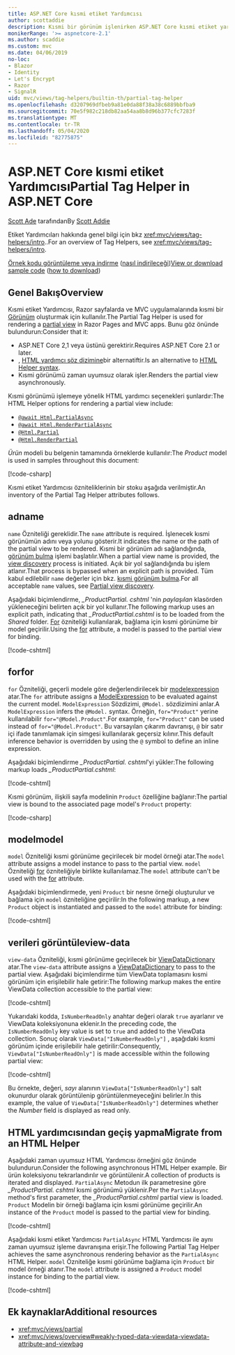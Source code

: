 ```yaml
---
title: ASP.NET Core kısmi etiket Yardımcısı
author: scottaddie
description: Kısmi bir görünüm işlenirken ASP.NET Core kısmi etiket yardımcısını ve onun özniteliklerinin her birinin rolünü bulur.
monikerRange: '>= aspnetcore-2.1'
ms.author: scaddie
ms.custom: mvc
ms.date: 04/06/2019
no-loc:
- Blazor
- Identity
- Let's Encrypt
- Razor
- SignalR
uid: mvc/views/tag-helpers/builtin-th/partial-tag-helper
ms.openlocfilehash: d3207969dfbeb9a81e0da88f38a38c6889bbfba9
ms.sourcegitcommit: 70e5f982c218db82aa54aa8b8d96b377cfc7283f
ms.translationtype: MT
ms.contentlocale: tr-TR
ms.lasthandoff: 05/04/2020
ms.locfileid: "82775875"
---
```

# <a name="partial-tag-helper-in-aspnet-core"></a><span data-ttu-id="4ca74-103">ASP.NET Core kısmi etiket Yardımcısı</span><span class="sxs-lookup"><span data-stu-id="4ca74-103">Partial Tag Helper in ASP.NET Core</span></span>

<span data-ttu-id="4ca74-104">[Scott Ade](https://github.com/scottaddie) tarafından</span><span class="sxs-lookup"><span data-stu-id="4ca74-104">By [Scott Addie](https://github.com/scottaddie)</span></span>

<span data-ttu-id="4ca74-105">Etiket Yardımcıları hakkında genel bilgi için bkz <xref:mvc/views/tag-helpers/intro>..</span><span class="sxs-lookup"><span data-stu-id="4ca74-105">For an overview of Tag Helpers, see <xref:mvc/views/tag-helpers/intro>.</span></span>

<span data-ttu-id="4ca74-106">[Örnek kodu görüntüleme veya indirme](https://github.com/dotnet/AspNetCore.Docs/tree/master/aspnetcore/mvc/views/tag-helpers/built-in/samples) ([nasıl indirileceği](xref:index#how-to-download-a-sample))</span><span class="sxs-lookup"><span data-stu-id="4ca74-106">[View or download sample code](https://github.com/dotnet/AspNetCore.Docs/tree/master/aspnetcore/mvc/views/tag-helpers/built-in/samples) ([how to download](xref:index#how-to-download-a-sample))</span></span>

## <a name="overview"></a><span data-ttu-id="4ca74-107">Genel Bakış</span><span class="sxs-lookup"><span data-stu-id="4ca74-107">Overview</span></span>

<span data-ttu-id="4ca74-108">Kısmi etiket Yardımcısı, Razor sayfalarda ve MVC uygulamalarında kısmi bir [Görünüm](xref:mvc/views/partial) oluşturmak için kullanılır.</span><span class="sxs-lookup"><span data-stu-id="4ca74-108">The Partial Tag Helper is used for rendering a [partial view](xref:mvc/views/partial) in Razor Pages and MVC apps.</span></span> <span data-ttu-id="4ca74-109">Bunu göz önünde bulundurun:</span><span class="sxs-lookup"><span data-stu-id="4ca74-109">Consider that it:</span></span>

* <span data-ttu-id="4ca74-110">ASP.NET Core 2,1 veya üstünü gerektirir.</span><span class="sxs-lookup"><span data-stu-id="4ca74-110">Requires ASP.NET Core 2.1 or later.</span></span>
* <span data-ttu-id="4ca74-111">, [HTML yardımcı söz dizimine](xref:mvc/views/partial#reference-a-partial-view)bir alternatiftir.</span><span class="sxs-lookup"><span data-stu-id="4ca74-111">Is an alternative to [HTML Helper syntax](xref:mvc/views/partial#reference-a-partial-view).</span></span>
* <span data-ttu-id="4ca74-112">Kısmi görünümü zaman uyumsuz olarak işler.</span><span class="sxs-lookup"><span data-stu-id="4ca74-112">Renders the partial view asynchronously.</span></span>

<span data-ttu-id="4ca74-113">Kısmi görünümü işlemeye yönelik HTML yardımcı seçenekleri şunlardır:</span><span class="sxs-lookup"><span data-stu-id="4ca74-113">The HTML Helper options for rendering a partial view include:</span></span>

* [`@await Html.PartialAsync`](/dotnet/api/microsoft.aspnetcore.mvc.rendering.htmlhelperpartialextensions.partialasync)
* [`@await Html.RenderPartialAsync`](/dotnet/api/microsoft.aspnetcore.mvc.rendering.htmlhelperpartialextensions.renderpartialasync)
* [`@Html.Partial`](/dotnet/api/microsoft.aspnetcore.mvc.rendering.htmlhelperpartialextensions.partial)
* [`@Html.RenderPartial`](/dotnet/api/microsoft.aspnetcore.mvc.rendering.htmlhelperpartialextensions.renderpartial)

<span data-ttu-id="4ca74-114">*Ürün* modeli bu belgenin tamamında örneklerde kullanılır:</span><span class="sxs-lookup"><span data-stu-id="4ca74-114">The *Product* model is used in samples throughout this document:</span></span>

[!code-csharp[](samples/TagHelpersBuiltIn/Models/Product.cs)]

<span data-ttu-id="4ca74-115">Kısmi etiket Yardımcısı özniteliklerinin bir stoku aşağıda verilmiştir.</span><span class="sxs-lookup"><span data-stu-id="4ca74-115">An inventory of the Partial Tag Helper attributes follows.</span></span>

## <a name="name"></a><span data-ttu-id="4ca74-116">ad</span><span class="sxs-lookup"><span data-stu-id="4ca74-116">name</span></span>

<span data-ttu-id="4ca74-117">`name` Özniteliği gereklidir.</span><span class="sxs-lookup"><span data-stu-id="4ca74-117">The `name` attribute is required.</span></span> <span data-ttu-id="4ca74-118">İşlenecek kısmi görünümün adını veya yolunu gösterir.</span><span class="sxs-lookup"><span data-stu-id="4ca74-118">It indicates the name or the path of the partial view to be rendered.</span></span> <span data-ttu-id="4ca74-119">Kısmi bir görünüm adı sağlandığında, [görünüm bulma](xref:mvc/views/overview#view-discovery) işlemi başlatılır.</span><span class="sxs-lookup"><span data-stu-id="4ca74-119">When a partial view name is provided, the [view discovery](xref:mvc/views/overview#view-discovery) process is initiated.</span></span> <span data-ttu-id="4ca74-120">Açık bir yol sağlandığında bu işlem atlanır.</span><span class="sxs-lookup"><span data-stu-id="4ca74-120">That process is bypassed when an explicit path is provided.</span></span> <span data-ttu-id="4ca74-121">Tüm kabul edilebilir `name` değerler için bkz. [kısmi görünüm bulma](xref:mvc/views/partial#partial-view-discovery).</span><span class="sxs-lookup"><span data-stu-id="4ca74-121">For all acceptable `name` values, see [Partial view discovery](xref:mvc/views/partial#partial-view-discovery).</span></span>

<span data-ttu-id="4ca74-122">Aşağıdaki biçimlendirme, *_ProductPartial. cshtml* 'nin *paylaşılan* klasörden yükleneceğini belirten açık bir yol kullanır.</span><span class="sxs-lookup"><span data-stu-id="4ca74-122">The following markup uses an explicit path, indicating that *_ProductPartial.cshtml* is to be loaded from the *Shared* folder.</span></span> <span data-ttu-id="4ca74-123">[For](#for) özniteliği kullanılarak, bağlama için kısmi görünüme bir model geçirilir.</span><span class="sxs-lookup"><span data-stu-id="4ca74-123">Using the [for](#for) attribute, a model is passed to the partial view for binding.</span></span>

[!code-cshtml[](samples/TagHelpersBuiltIn/Pages/Product.cshtml?name=snippet_Name)]

## <a name="for"></a><span data-ttu-id="4ca74-124">for</span><span class="sxs-lookup"><span data-stu-id="4ca74-124">for</span></span>

<span data-ttu-id="4ca74-125">`for` Özniteliği, geçerli modele göre değerlendirilecek bir [modelexpression](/dotnet/api/microsoft.aspnetcore.mvc.viewfeatures.modelexpression) atar.</span><span class="sxs-lookup"><span data-stu-id="4ca74-125">The `for` attribute assigns a [ModelExpression](/dotnet/api/microsoft.aspnetcore.mvc.viewfeatures.modelexpression) to be evaluated against the current model.</span></span> <span data-ttu-id="4ca74-126">`ModelExpression` Sözdizimi, `@Model.` sözdizimini anlar.</span><span class="sxs-lookup"><span data-stu-id="4ca74-126">A `ModelExpression` infers the `@Model.` syntax.</span></span> <span data-ttu-id="4ca74-127">Örneğin, `for="Product"` yerine kullanılabilir `for="@Model.Product"`.</span><span class="sxs-lookup"><span data-stu-id="4ca74-127">For example, `for="Product"` can be used instead of `for="@Model.Product"`.</span></span> <span data-ttu-id="4ca74-128">Bu varsayılan çıkarım davranışı, `@` bir satır içi ifade tanımlamak için simgesi kullanılarak geçersiz kılınır.</span><span class="sxs-lookup"><span data-stu-id="4ca74-128">This default inference behavior is overridden by using the `@` symbol to define an inline expression.</span></span>

<span data-ttu-id="4ca74-129">Aşağıdaki biçimlendirme *_ProductPartial. cshtml*'yi yükler:</span><span class="sxs-lookup"><span data-stu-id="4ca74-129">The following markup loads *_ProductPartial.cshtml*:</span></span>

[!code-cshtml[](samples/TagHelpersBuiltIn/Pages/Product.cshtml?name=snippet_For)]

<span data-ttu-id="4ca74-130">Kısmi görünüm, ilişkili sayfa modelinin `Product` özelliğine bağlanır:</span><span class="sxs-lookup"><span data-stu-id="4ca74-130">The partial view is bound to the associated page model's `Product` property:</span></span>

[!code-csharp[](samples/TagHelpersBuiltIn/Pages/Product.cshtml.cs?highlight=8)]

## <a name="model"></a><span data-ttu-id="4ca74-131">model</span><span class="sxs-lookup"><span data-stu-id="4ca74-131">model</span></span>

<span data-ttu-id="4ca74-132">`model` Özniteliği kısmi görünüme geçirilecek bir model örneği atar.</span><span class="sxs-lookup"><span data-stu-id="4ca74-132">The `model` attribute assigns a model instance to pass to the partial view.</span></span> <span data-ttu-id="4ca74-133">`model` Özniteliği [for](#for) özniteliğiyle birlikte kullanılamaz.</span><span class="sxs-lookup"><span data-stu-id="4ca74-133">The `model` attribute can't be used with the [for](#for) attribute.</span></span>

<span data-ttu-id="4ca74-134">Aşağıdaki biçimlendirmede, yeni `Product` bir nesne örneği oluşturulur ve bağlama için `model` özniteliğine geçirilir:</span><span class="sxs-lookup"><span data-stu-id="4ca74-134">In the following markup, a new `Product` object is instantiated and passed to the `model` attribute for binding:</span></span>

[!code-cshtml[](samples/TagHelpersBuiltIn/Pages/Product.cshtml?name=snippet_Model)]

## <a name="view-data"></a><span data-ttu-id="4ca74-135">verileri görüntüle</span><span class="sxs-lookup"><span data-stu-id="4ca74-135">view-data</span></span>

<span data-ttu-id="4ca74-136">`view-data` Özniteliği, kısmi görünüme geçirilecek bir [ViewDataDictionary](/dotnet/api/microsoft.aspnetcore.mvc.viewfeatures.viewdatadictionary) atar.</span><span class="sxs-lookup"><span data-stu-id="4ca74-136">The `view-data` attribute assigns a [ViewDataDictionary](/dotnet/api/microsoft.aspnetcore.mvc.viewfeatures.viewdatadictionary) to pass to the partial view.</span></span> <span data-ttu-id="4ca74-137">Aşağıdaki biçimlendirme tüm ViewData toplamasını kısmi görünüm için erişilebilir hale getirir:</span><span class="sxs-lookup"><span data-stu-id="4ca74-137">The following markup makes the entire ViewData collection accessible to the partial view:</span></span>

[!code-cshtml[](samples/TagHelpersBuiltIn/Pages/Product.cshtml?name=snippet_ViewData&highlight=5-)]

<span data-ttu-id="4ca74-138">Yukarıdaki kodda, `IsNumberReadOnly` anahtar değeri olarak `true` ayarlanır ve ViewData koleksiyonuna eklenir.</span><span class="sxs-lookup"><span data-stu-id="4ca74-138">In the preceding code, the `IsNumberReadOnly` key value is set to `true` and added to the ViewData collection.</span></span> <span data-ttu-id="4ca74-139">Sonuç olarak `ViewData["IsNumberReadOnly"]` , aşağıdaki kısmi görünüm içinde erişilebilir hale getirilir:</span><span class="sxs-lookup"><span data-stu-id="4ca74-139">Consequently, `ViewData["IsNumberReadOnly"]` is made accessible within the following partial view:</span></span>

[!code-cshtml[](samples/TagHelpersBuiltIn/Pages/Shared/_ProductViewDataPartial.cshtml?highlight=5)]

<span data-ttu-id="4ca74-140">Bu örnekte, değeri, *sayı* alanının `ViewData["IsNumberReadOnly"]` salt okunurdur olarak görüntülenip görüntülenmeyeceğini belirler.</span><span class="sxs-lookup"><span data-stu-id="4ca74-140">In this example, the value of `ViewData["IsNumberReadOnly"]` determines whether the *Number* field is displayed as read only.</span></span>

## <a name="migrate-from-an-html-helper"></a><span data-ttu-id="4ca74-141">HTML yardımcısından geçiş yapma</span><span class="sxs-lookup"><span data-stu-id="4ca74-141">Migrate from an HTML Helper</span></span>

<span data-ttu-id="4ca74-142">Aşağıdaki zaman uyumsuz HTML Yardımcısı örneğini göz önünde bulundurun.</span><span class="sxs-lookup"><span data-stu-id="4ca74-142">Consider the following asynchronous HTML Helper example.</span></span> <span data-ttu-id="4ca74-143">Bir ürün koleksiyonu tekrarlandırılır ve görüntülenir.</span><span class="sxs-lookup"><span data-stu-id="4ca74-143">A collection of products is iterated and displayed.</span></span> <span data-ttu-id="4ca74-144">`PartialAsync` Metodun ilk parametresine göre *_ProductPartial. cshtml* kısmi görünümü yüklenir.</span><span class="sxs-lookup"><span data-stu-id="4ca74-144">Per the `PartialAsync` method's first parameter, the *_ProductPartial.cshtml* partial view is loaded.</span></span> <span data-ttu-id="4ca74-145">`Product` Modelin bir örneği bağlama için kısmi görünüme geçirilir.</span><span class="sxs-lookup"><span data-stu-id="4ca74-145">An instance of the `Product` model is passed to the partial view for binding.</span></span>

[!code-cshtml[](samples/TagHelpersBuiltIn/Pages/Products.cshtml?name=snippet_HtmlHelper&highlight=3)]

<span data-ttu-id="4ca74-146">Aşağıdaki kısmi etiket Yardımcısı `PartialAsync` HTML Yardımcısı ile aynı zaman uyumsuz işleme davranışına erişir.</span><span class="sxs-lookup"><span data-stu-id="4ca74-146">The following Partial Tag Helper achieves the same asynchronous rendering behavior as the `PartialAsync` HTML Helper.</span></span> <span data-ttu-id="4ca74-147">`model` Özniteliğe kısmi görünüme bağlama için `Product` bir model örneği atanır.</span><span class="sxs-lookup"><span data-stu-id="4ca74-147">The `model` attribute is assigned a `Product` model instance for binding to the partial view.</span></span>

[!code-cshtml[](samples/TagHelpersBuiltIn/Pages/Products.cshtml?name=snippet_TagHelper&highlight=3)]

## <a name="additional-resources"></a><span data-ttu-id="4ca74-148">Ek kaynaklar</span><span class="sxs-lookup"><span data-stu-id="4ca74-148">Additional resources</span></span>

* <xref:mvc/views/partial>
* <xref:mvc/views/overview#weakly-typed-data-viewdata-viewdata-attribute-and-viewbag>

